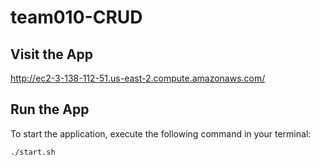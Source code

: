 # team010-CRUD

## Visit the App

http://ec2-3-138-112-51.us-east-2.compute.amazonaws.com/

## Run the App

To start the application, execute the following command in your terminal:
```bash
./start.sh
```

[//]: # (This is a template for CS411 project repository. Please make sure that your title follows the convention: [TeamID]-[YourTeamName]. All TeamID should have a three digit coding &#40;i.e. if you are team 20, you should have `team020` as your ID.&#41;. You should also make sure that your url for this repository is [fa23-cs411-team000-teamname.git] so TAs can correctly clone your repository and keep them up-to-date.)

[//]: # ()
[//]: # (Once you setup your project, please remember to submit your team formation to the team form.)

[//]: # ()
[//]: # (## Permission)

[//]: # (You should make sure you allow TAs to access your repository. You can add TA&#40;s&#41; as a collaborator to your repository.)

[//]: # ()
[//]: # (## Preparing for your release)

[//]: # (Eash submission should be in it's own [release]&#40;https://docs.github.com/en/repositories/releasing-projects-on-github/about-releases&#41;. Release are specific freezes to your repository. You should submit your commit hash on canvas or google sheet. When tagging your stage, please use the tag `stage.x` where x is the number to represent the stage.)

[//]: # ()
[//]: # (## Keeping things up-to-date)

[//]: # (You should make sure you keep your project root files up-to-date. Information for each file/folders are explained.)

[//]: # ()
[//]: # (## Code Contribution)

[//]: # (Individual code contribution will be used to evaluate individual contribution to the project.)
